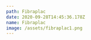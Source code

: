 ```yaml
---
path: Fibraplac
date: 2020-09-28T14:45:36.178Z
name: Fibraplac
image: /assets/fibraplac1.png
---
```

